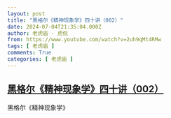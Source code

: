 ```yaml
---
layout: post
title: "黑格尔《精神现象学》四十讲（002）"
date: 2024-07-04T21:35:04.000Z
author: 老虎庙 · 虎侃
from: https://www.youtube.com/watch?v=2uh9qMt4RMw
tags: [ 老虎庙 ]
comments: True
categories: [ 老虎庙 ]
---
```

<!--1720128904000-->
[黑格尔《精神现象学》四十讲（002）](https://www.youtube.com/watch?v=2uh9qMt4RMw)
------

<div>
黑格尔《精神现象学》
</div>

